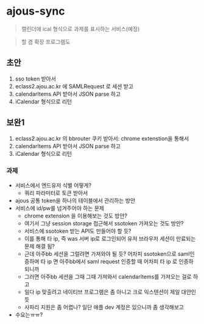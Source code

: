 # ajous-sync
> 캘린더에 ical 형식으로 과제를 표시하는 서비스(예정)

> 할 겸 확장 프로그램도

## 초안
1. sso token 받아서
2. eclass2.ajou.ac.kr 에 SAMLRequest 로 세션 받고
3. calendarItems API 받아서 JSON parse 하고
4. iCalendar 형식으로 리턴

## 보완1
1. eclass2.ajou.ac.kr 의 bbrouter 쿠키 받아서: chrome extenstion을 통해서
2. calendarItems API 받아서 JSON parse 하고
3. iCalendar 형식으로 리턴

### 과제

- 서비스에서 엔드유저 식별 어떻게?
  - 쿼리 파라미터로 토큰 받아서
- ajous 공통 token을 하나의 테이블에서 관리하는 방안
- 서비스에 id/pw를 넘겨주어야 하는 문제
  - chrome extension 을 이용해보는 것도 방안?
  - 여기서 그냥 session storage 접근해서 ssotoken 가져오는 것도 방안?
  - 서비스에 ssotoken 받는 API도 만들어야 할 듯?
  - 이를 통해 타 ip, 즉 was 서버 ip로 로그인되어 유저 브라우저 세션이 만료되는 문제 해결 됨?
  - 근데 아주bb 세션을 그럴려면 가져와야 될 듯? 어차피 ssotoken으로 saml인증하며 타 ip 면 아주bb에서 saml request 인증할 때 어차피 타 ip 로 인증하 되니까
  - 그러면 아주bb 세션을 그때 그때 가져와서 calendarItems를 가져오는 걸로 하고
  - 일다 ip 맞출려고 네이티브 프로그램은 좀 아니고 크로 익스텐션이 제일 대안인 듯
  - 사파리 지원은 좀 어렵나? 일단 애플 dev 계정은 있으니까 좀 생각해보고
- 수요는ㅠㅠ?
